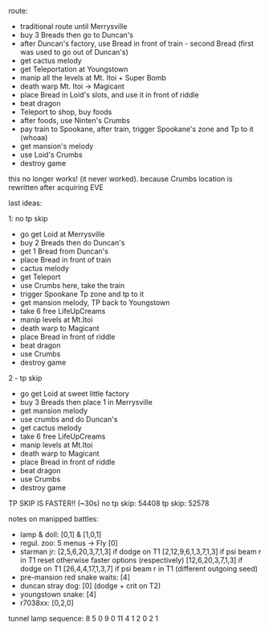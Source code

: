 route:
- traditional route until Merrysville
- buy 3 Breads then go to Duncan's
- after Duncan's factory, use Bread in front of train - second Bread (first was used to go out of Duncan's)
- get cactus melody
- get Teleportation at Youngstown
- manip all the levels at Mt. Itoi + Super Bomb
- death warp Mt. Itoi -> Magicant
- place Bread in Loid's slots, and use it in front of riddle
- beat dragon
- Teleport to shop, buy foods
- after foods, use Ninten's Crumbs
- pay train to Spookane, after train, trigger Spookane's zone and Tp to it (whoaa)
- get mansion's melody
- use Loid's Crumbs
- destroy game

this no longer works! (it never worked). because Crumbs location is rewritten after acquiring EVE

last ideas:

1: no tp skip
- go get Loid at Merrysville
- buy 2 Breads then do Duncan's
- get 1 Bread from Duncan's
- place Bread in front of train
- cactus melody
- get Teleport
- use Crumbs here, take the train
- trigger Spookane Tp zone and tp to it
- get mansion melody, TP back to Youngstown
- take 6 free LifeUpCreams
- manip levels at Mt.Itoi
- death warp to Magicant
- place Bread in front of riddle
- beat dragon
- use Crumbs
- destroy game

2 - tp skip
- go get Loid at sweet little factory
- buy 3 Breads then place 1 in Merrysville
- get mansion melody
- use crumbs and do Duncan's
- get cactus melody
- take 6 free LifeUpCreams
- manip levels at Mt.Itoi
- death warp to Magicant
- place Bread in front of riddle
- beat dragon
- use Crumbs
- destroy game

TP SKIP IS FASTER!! (~30s)
no tp skip: 54408
tp skip: 52578

notes on manipped battles:
- lamp & doll: [0,1] & [1,0,1]
- regul. zoo: 5 menus -> Fly [0]
- starman jr: [2,5,6,20,3,7,1,3] if dodge on T1
              [2,12,9,6,1,3,7,1,3] if psi beam r in T1
              reset otherwise
              faster options (respectively)
              [12,6,20,3,7,1,3] if dodge on T1
              [26,4,4,17,1,3,7] if psi beam r in T1 (different outgoing seed)
- pre-mansion red snake waits: [4]
- duncan stray dog: [0] (dodge + crit on T2)
- youngstown snake: [4]
- r7038xx: [0,2,0]

tunnel lamp sequence: 8 5 0 9 0 11 4 1 2 0 2 1
